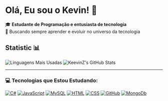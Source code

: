 # Olá, Eu sou o Kevin! 👋

🎓 **Estudante de Programação e entusiasta de tecnologia**  
🚀 Buscando sempre aprender e evoluir no universo da tecnologia

  
## Statistic 📊
![Linguagens Mais Usadas](https://github-readme-stats.vercel.app/api/top-langs/?username=KeevinZ&layout=compact&theme=dracula)
![KeevinZ's GitHub Stats](https://github-readme-stats.vercel.app/api?username=KeevinZ&showicons=true&theme=gruvbox&count_private=true)

____________________________________________________________________
### 💻 Tecnologias que Estou Estudando:
[![C#](https://img.shields.io/badge/-C%23-239120?style=for-the-badge&logo=c-sharp&logoColor=white)]()
[![JavaScript](https://img.shields.io/badge/-JavaScript-F7DF1E?style=for-the-badge&logo=javascript&logoColor=black)]()
[![MySQL](https://img.shields.io/badge/-MySQL-4479A1?style=for-the-badge&logo=mysql&logoColor=white)]()
[![HTML](https://img.shields.io/badge/-HTML-E34F26?style=for-the-badge&logo=html5&logoColor=white)]()
[![CSS](https://img.shields.io/badge/-CSS-1572B6?style=for-the-badge&logo=css3&logoColor=white)]()
[![GitHub](https://img.shields.io/badge/-GitHub-181717?style=for-the-badge&logo=github&logoColor=white)]()
[![MongoDb](https://img.shields.io/badge/-MongoDB-181717?style=for-the-badge&logo=mongodb&logoColor=white)]()


